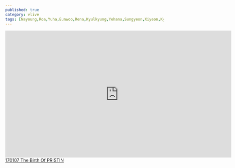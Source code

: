 ```yaml
---
published: true
category: vlive
tags: [Nayoung,Roa,Yuha,Eunwoo,Rena,Kyulkyung,Yehana,Sungyeon,Xiyeon,Kyla]
---
```

<iframe src="http://www.vlive.tv/embed/20312" frameborder="no" scrolling="no" marginwidth="0" marginheight="0" WIDTH="720" HEIGHT="405" allowfullscreen></iframe><br /><a href="" target="_blank">170107 The Birth Of PRISTIN</a>